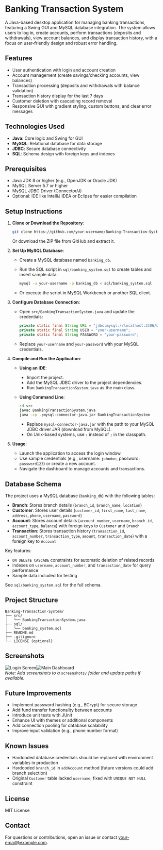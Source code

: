 # Banking Transaction System

A Java-based desktop application for managing banking transactions, featuring a Swing GUI and MySQL database integration. The system allows users to log in, create accounts, perform transactions (deposits and withdrawals), view account balances, and display transaction history, with a focus on user-friendly design and robust error handling.

## Features

- User authentication with login and account creation
- Account management (create savings/checking accounts, view balances)
- Transaction processing (deposits and withdrawals with balance validation)
- Transaction history display for the last 7 days
- Customer deletion with cascading record removal
- Responsive GUI with gradient styling, custom buttons, and clear error messages

## Technologies Used

- **Java**: Core logic and Swing for GUI
- **MySQL**: Relational database for data storage
- **JDBC**: Secure database connectivity
- **SQL**: Schema design with foreign keys and indexes

## Prerequisites

- Java JDK 8 or higher (e.g., OpenJDK or Oracle JDK)
- MySQL Server 5.7 or higher
- MySQL JDBC Driver (Connector/J)
- Optional: IDE like IntelliJ IDEA or Eclipse for easier compilation

## Setup Instructions

1. **Clone or Download the Repository**:

   ```bash
   git clone https://github.com/your-username/Banking-Transaction-System.git
   ```

   Or download the ZIP file from GitHub and extract it.

2. **Set Up MySQL Database**:

   - Create a MySQL database named `banking_db`.

   - Run the SQL script in `sql/banking_system.sql` to create tables and insert sample data:

     ```bash
     mysql -u your-username -p banking_db < sql/banking_system.sql
     ```

   - Or execute the script in MySQL Workbench or another SQL client.

3. **Configure Database Connection**:

   - Open `src/BankingTransactionSystem.java` and update the credentials:

     ```java
     private static final String URL = "jdbc:mysql://localhost:3306/banking_db";
     private static final String USER = "your-username";
     private static final String PASSWORD = "your-password";
     ```

   - Replace `your-username` and `your-password` with your MySQL credentials.

4. **Compile and Run the Application**:

   - **Using an IDE**:

     - Import the project.
     - Add the MySQL JDBC driver to the project dependencies.
     - Run `BankingTransactionSystem.java` as the main class.

   - **Using Command Line**:

     ```bash
     cd src
     javac BankingTransactionSystem.java
     java -cp .;mysql-connector-java.jar BankingTransactionSystem
     ```

     - Replace `mysql-connector-java.jar` with the path to your MySQL JDBC driver JAR (download from MySQL).
     - On Unix-based systems, use `:` instead of `;` in the classpath.

5. **Usage**:

   - Launch the application to access the login window.
   - Use sample credentials (e.g., username: `johndoe`, password: `password123`) or create a new account.
   - Navigate the dashboard to manage accounts and transactions.

## Database Schema

The project uses a MySQL database (`banking_db`) with the following tables:

- **Branch**: Stores branch details (`branch_id`, `branch_name`, `location`)
- **Customer**: Stores user details (`customer_id`, `first_name`, `last_name`, `address`, `phone`, `username`, `password`)
- **Account**: Stores account details (`account_number`, `username`, `branch_id`, `account_type`, `balance`) with foreign keys to `Customer` and `Branch`
- **Transaction**: Stores transaction history (`transaction_id`, `account_number`, `transaction_type`, `amount`, `transaction_date`) with a foreign key to `Account`

Key features:

- `ON DELETE CASCADE` constraints for automatic deletion of related records
- Indexes on `username`, `account_number`, and `transaction_date` for query performance
- Sample data included for testing

See `sql/banking_system.sql` for the full schema.

## Project Structure

```
Banking-Transaction-System/
├── src/
│   └── BankingTransactionSystem.java
├── sql/
│   └── banking_system.sql
├── README.md
├── .gitignore
└── LICENSE (optional)
```

## Screenshots

![Login Screen](screenshots/login.png)![Main Dashboard](screenshots/dashboard.png)\
*Note: Add screenshots to a* `screenshots/` *folder and update paths if available.*

## Future Improvements

- Implement password hashing (e.g., BCrypt) for secure storage
- Add fund transfer functionality between accounts
- Introduce unit tests with JUnit
- Enhance UI with themes or additional components
- Add connection pooling for database scalability
- Improve input validation (e.g., phone number format)

## Known Issues

- Hardcoded database credentials should be replaced with environment variables in production
- Hardcoded `branch_id` in `addAccount` method (future versions could add branch selection)
- Original `Customer` table lacked `username`; fixed with `UNIQUE NOT NULL` constraint

## License

MIT License

## Contact

For questions or contributions, open an issue or contact your-email@example.com.